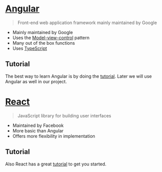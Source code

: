 [Angular](https://angular.io)
========================================================

> Front-end web application framework mainly maintained by Google

- Mainly maintained by Google
- Uses the [Model-view-control](https://en.wikipedia.org/wiki/Model%E2%80%93view%E2%80%93controller) pattern
- Many out of the box functions
- Uses [TypeScript](https://www.typescriptlang.org/)

## Tutorial

The best way to learn Angular is by doing the [tutorial](https://angular.io/tutorial). Later we will use Angular as well in our project.

[React](https://reactjs.org)
========================================================

> JavaScript library for building user interfaces

- Maintained by Facebook
- More basic than Angular
- Offers more flexibility in implementation

## Tutorial

Also React has a great [tutorial](https://reactjs.org/tutorial/tutorial.html) to get you started.
